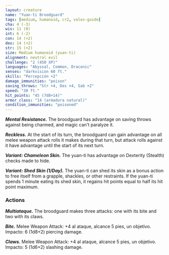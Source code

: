 ```yaml
---
layout: creature
name: "Yuan-ti Broodguard"
tags: [medium, humanoid, cr2, volos-guide]
cha: 4 (-3)
wis: 11 (0)
int: 6 (-2)
con: 14 (+2)
dex: 14 (+2)
str: 15 (+2)
size: Medium humanoid (yuan-ti)
alignment: neutral evil
challenge: "2 (450 XP)"
languages: "Abyssal, Common, Draconic"
senses: "darkvision 60 ft."
skills: "Percepción +2"
damage_immunities: "poison"
saving_throws: "Str +4, Des +4, Sab +2"
speed: "30 ft."
hit_points: "45 (7d8+14)"
armor_class: "14 (armadura natural)"
condition_immunities: "poisoned"
---
```


***Mental Resistance.*** The broodguard has advantage on saving throws against being charmed, and magic can't paralyze it.

***Reckless.*** At the start of its turn, the broodguard can gain advantage on all melee weapon attack rolls it makes during that turn, but attack rolls against it have advantage until the start of its next turn.

***Variant: Chameleon Skin.*** The yuan-ti has advantage on Dexterity (Stealth) checks made to hide.

***Variant: Shed Skin (1/Day).*** The yuan-ti can shed its skin as a bonus action to free itself from a grapple, shackles, or other restraints. If the yuan-ti spends 1 minute eating its shed skin, it regains hit points equal to half its hit point maximum.

### Actions

***Multiataque.*** The broodguard makes three attacks: one with its bite and two with its claws.

***Bite.*** Melee Weapon Attack: +4 al ataque, alcance 5 pies, un objetivo. Impacto: 6 (1d8+2) piercing damage.

***Claws.*** Melee Weapon Attack: +4 al ataque, alcance 5 pies, un objetivo. Impacto: 5 (1d6+2) slashing damage.